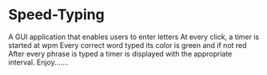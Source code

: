 # Speed-Typing
A GUI application that enables users to enter letters
At every click, a timer is started at wpm
Every correct word typed its color is green and if not red
After every phrase is typed a timer is displayed with the appropriate interval.
Enjoy.......
